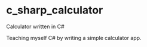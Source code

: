 # c_sharp_calculator
Calculator written in C#

Teaching myself C# by writing a simple calculator app.
